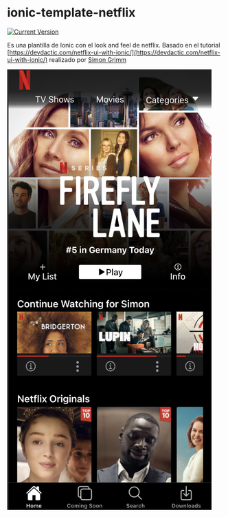 # ionic-template-netflix
[![Current Version](https://img.shields.io/badge/version-0.0.1-green.svg)](https://github.com/gconesa/ionic-template-netflix)

Es una plantilla de Ionic con el look and feel de netflix. Basado en el tutorial  [https://devdactic.com/netflix-ui-with-ionic/](https://devdactic.com/netflix-ui-with-ionic/) realizado por [Simon Grimm](https://github.com/saimon24)

![](./src/assets/template.png)